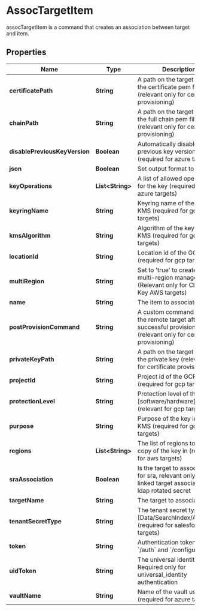 

# AssocTargetItem

assocTargetItem is a command that creates an association between target and item.

## Properties

Name | Type | Description | Notes
------------ | ------------- | ------------- | -------------
**certificatePath** | **String** | A path on the target to store the certificate pem file (relevant only for certificate provisioning) |  [optional]
**chainPath** | **String** | A path on the target to store the full chain pem file (relevant only for certificate provisioning) |  [optional]
**disablePreviousKeyVersion** | **Boolean** | Automatically disable previous key version (required for azure targets) |  [optional]
**json** | **Boolean** | Set output format to JSON |  [optional]
**keyOperations** | **List&lt;String&gt;** | A list of allowed operations for the key (required for azure targets) |  [optional]
**keyringName** | **String** | Keyring name of the GCP KMS (required for gcp targets) |  [optional]
**kmsAlgorithm** | **String** | Algorithm of the key in GCP KMS (required for gcp targets) |  [optional]
**locationId** | **String** | Location id of the GCP KMS (required for gcp targets) |  [optional]
**multiRegion** | **String** | Set to &#39;true&#39; to create a multi-region managed key. (Relevant only for Classic Key AWS targets) |  [optional]
**name** | **String** | The item to associate | 
**postProvisionCommand** | **String** | A custom command to run on the remote target after successful provisioning (relevant only for certificate provisioning) |  [optional]
**privateKeyPath** | **String** | A path on the target to store the private key (relevant only for certificate provisioning) |  [optional]
**projectId** | **String** | Project id of the GCP KMS (required for gcp targets) |  [optional]
**protectionLevel** | **String** | Protection level of the key [software/hardware] (relevant for gcp targets) |  [optional]
**purpose** | **String** | Purpose of the key in GCP KMS (required for gcp targets) |  [optional]
**regions** | **List&lt;String&gt;** | The list of regions to create a copy of the key in (relevant for aws targets) |  [optional]
**sraAssociation** | **Boolean** | Is the target to associate is for sra, relevant only for linked target association for ldap rotated secret |  [optional]
**targetName** | **String** | The target to associate | 
**tenantSecretType** | **String** | The tenant secret type [Data/SearchIndex/Analytics] (required for salesforce targets) |  [optional]
**token** | **String** | Authentication token (see &#x60;/auth&#x60; and &#x60;/configure&#x60;) |  [optional]
**uidToken** | **String** | The universal identity token, Required only for universal_identity authentication |  [optional]
**vaultName** | **String** | Name of the vault used (required for azure targets) |  [optional]



